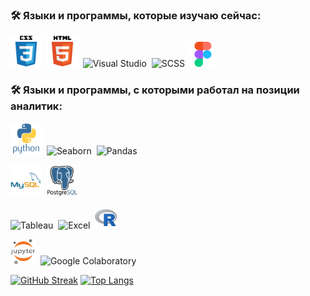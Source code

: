 ### :hammer_and_wrench: Языки и программы, которые изучаю сейчас:
<div>
  <img src="https://github.com/devicons/devicon/blob/master/icons/css3/css3-original-wordmark.svg" title="CSS3" alt="CSS3" width="50" height="50"/>&nbsp;
  <img src="https://github.com/devicons/devicon/blob/master/icons/html5/html5-original-wordmark.svg" title="HTML5" alt="HTML5" width="50" height="50"/>&nbsp;
  <img src="https://code.visualstudio.com/assets/images/code-stable.png" title="Visual Studio" alt="Visual Studio" width="40" height="40"/>&nbsp;
  <img src="https://sass-lang.com/assets/img/styleguide/color-1c4aab2b.png" title="SCSS" alt="SCSS" width="60" height="40"/>&nbsp;
  <img src="https://github.com/devicons/devicon/blob/master/icons/figma/figma-original.svg" title="Figma" alt="Figma" width="40" height="40"/>&nbsp;
</div>

### :hammer_and_wrench: Языки и программы, с которыми работал на позиции аналитик:
<div>
  <img src="https://github.com/devicons/devicon/blob/master/icons/python/python-original-wordmark.svg" title="Python" alt="Python" width="50" height="50"/>&nbsp;
  <img src="https://seaborn.pydata.org/_images/logo-tall-lightbg.svg" title="Seaborn" alt="Seaborn" width="40" height="40"/>&nbsp;
  <img src="https://pandas.pydata.org/static/img/pandas_white.svg" title="Pandas" alt="Pandas" width="50" height="45"/>&nbsp;
  
  <img src="https://github.com/devicons/devicon/blob/master/icons/mysql/mysql-original-wordmark.svg" title="MySQL" alt="" width="50" height="50"/>&nbsp;
  <img src="https://github.com/devicons/devicon/blob/master/icons/postgresql/postgresql-original-wordmark.svg" title="PostgreSQL" alt="PostgreSQL" width="50" height="50"/>&nbsp;
  
  <img src="https://upload.wikimedia.org/wikipedia/ru/thumb/0/06/Tableau_logo.svg/250px-Tableau_logo.svg.png?20201012203354" title="Tableau" alt="Tableau" height="35"/>&nbsp;
  <img src="https://upload.wikimedia.org/wikipedia/commons/thumb/3/34/Microsoft_Office_Excel_%282019%E2%80%93present%29.svg/258px-Microsoft_Office_Excel_%282019%E2%80%93present%29.svg.png" title="Excel" alt="Excel" width="35" height="35"/>&nbsp;
  <img src="https://github.com/devicons/devicon/blob/master/icons/r/r-original.svg" title="R" alt="R" width="35" height="35"/>&nbsp;
  
   <img src="https://github.com/devicons/devicon/blob/master/icons/jupyter/jupyter-original-wordmark.svg" title="Jupyter" alt="Jupyter" width="40" height="40"/>&nbsp;
  <img src="https://upload.wikimedia.org/wikipedia/commons/thumb/d/d0/Google_Colaboratory_SVG_Logo.svg/320px-Google_Colaboratory_SVG_Logo.svg.png" title="Colaboratory" alt="Google Colaboratory" width="60" height="40"/>&nbsp;
</div>

[![GitHub Streak](http://github-readme-streak-stats.herokuapp.com?user=kaililya&theme=dark&background=000000)](https://git.io/streak-stats)
[![Top Langs](https://github-readme-stats.vercel.app/api/top-langs/?username=kaililya&layout=compact&theme=vision-friendly-dark)](https://github.com/anuraghazra/github-readme-stats)

